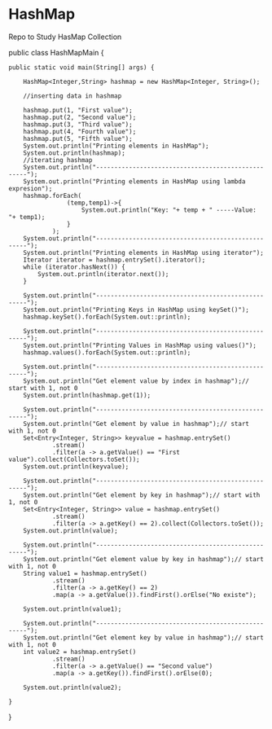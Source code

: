 # HashMap
Repo to Study HasMap Collection

public class HashMapMain {

	public static void main(String[] args) {
		
		HashMap<Integer,String> hashmap = new HashMap<Integer, String>();
		
		//inserting data in hashmap
		
		hashmap.put(1, "First value");
		hashmap.put(2, "Second value");
		hashmap.put(3, "Third value");
		hashmap.put(4, "Fourth value");
		hashmap.put(5, "Fifth value");
		System.out.println("Printing elements in HashMap");
		System.out.println(hashmap);	
		//iterating hashmap
		System.out.println("---------------------------------------------------");
		System.out.println("Printing elements in HashMap using lambda expresion");
		hashmap.forEach(
					(temp,temp1)->{					
						System.out.println("Key: "+ temp + " -----Value: "+ temp1);				
					}			
				);
		System.out.println("---------------------------------------------------");
		System.out.println("Printing elements in HashMap using iterator");
		Iterator iterator = hashmap.entrySet().iterator();
		while (iterator.hasNext()) {
			System.out.println(iterator.next());		
		}
		
		System.out.println("---------------------------------------------------");
		System.out.println("Printing Keys in HashMap using keySet()");
		hashmap.keySet().forEach(System.out::println);
		
		System.out.println("---------------------------------------------------");
		System.out.println("Printing Values in HashMap using values()");
		hashmap.values().forEach(System.out::println);
		
		System.out.println("---------------------------------------------------");
		System.out.println("Get element value by index in hashmap");// start with 1, not 0
		System.out.println(hashmap.get(1));
		
		System.out.println("---------------------------------------------------");
		System.out.println("Get element by value in hashmap");// start with 1, not 0
		Set<Entry<Integer, String>> keyvalue = hashmap.entrySet()
				.stream()
				.filter(a -> a.getValue() == "First value").collect(Collectors.toSet());	
		System.out.println(keyvalue);
		
		System.out.println("---------------------------------------------------");
		System.out.println("Get element by key in hashmap");// start with 1, not 0
		Set<Entry<Integer, String>> value = hashmap.entrySet()
				.stream()
				.filter(a -> a.getKey() == 2).collect(Collectors.toSet());	
		System.out.println(value);
		
		System.out.println("---------------------------------------------------");
		System.out.println("Get element value by key in hashmap");// start with 1, not 0
		String value1 = hashmap.entrySet()
				.stream()
				.filter(a -> a.getKey() == 2)
				.map(a -> a.getValue()).findFirst().orElse("No existe");
		
		System.out.println(value1);
		
		System.out.println("---------------------------------------------------");
		System.out.println("Get element key by value in hashmap");// start with 1, not 0
		int value2 = hashmap.entrySet()
				.stream()
				.filter(a -> a.getValue() == "Second value")
				.map(a -> a.getKey()).findFirst().orElse(0);
		
		System.out.println(value2);

	}		

}

